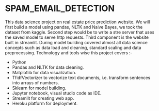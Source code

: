 # SPAM_EMAIL_DETECTION

This data science project on real estate price prediction website. We will first build a model using pandas, NLTK and Naive Bayes, we took the dataset from kaggle. Second step would be to write a stre server that uses the saved model to serve http requests. Third component is the website built in streamlit. During model building covered almost all data science concepts such as data load and cleaning, standard scaling and data preprocessing. Technology and tools wise this project covers :-

- Python
- Pandas and NLTK for data cleaning.
- Matplotlib for data visualization.
- TfidfVectorizer to vectorize text documents, i.e. transform sentences into arrays of numbers.
- Sklearn for model building.
- Jupyter notebook, visual studio code as IDE.
- Streamlit for creating web app.
- Heroku platform for deployment. 